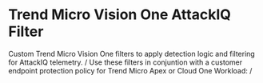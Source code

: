 # Trend Micro Vision One AttackIQ Filter
Custom Trend Micro Vision One filters to apply detection logic and filtering for AttackIQ telemetry.
/
Use these filters in conjuntion with a customer endpoint protection policy for Trend Micro Apex or Cloud One Workload:
/


